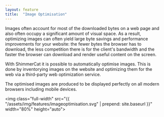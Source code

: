 ```yaml
---
layout: feature
title:  "Image Optimisation"
---
```

Images often account for most of the downloaded bytes on a web page and also often occupy a significant amount of visual space. As a result, optimizing images can often yield large byte savings and performance improvements for your website: the fewer bytes the browser has to download, the less competition there is for the client's bandwidth and the faster the browser can download and render useful content on the screen.

With ShimmerCat it is possible to automatically optimise images. This is done by inventorying images on the website and optimizing them for the web via a third­-party web optimization service. 

The optimised images are produced to be displayed perfectly on all modern browsers including mobile devices.

<img class="full-width" src="{{ "/assets/img/features/imageoptimisation.svg" | prepend: site.baseurl }}" width="80%" height="auto">
